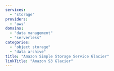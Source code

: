 ```yaml
---
services:
  - "storage"
providers:
  - "aws"
domains:
  - "data management"
  - "serverless"
categories:
  - "object storage"
  - "data archive"
title: "Amazon Simple Storage Service Glacier"
linkTitle: "Amazon S3 Glacier"
---
```

